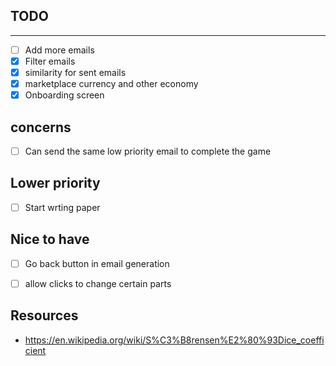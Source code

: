 ## TODO
---
- [ ] Add more emails
- [X] Filter emails
- [X] similarity for sent emails
- [X] marketplace currency and other economy
- [x] Onboarding screen

## concerns
- [ ] Can send the same low priority email to complete the game
## Lower priority
- [ ] Start wrting paper

## Nice to have
- [ ] Go back button in email generation
- [ ] allow clicks to change certain parts


## Resources
- https://en.wikipedia.org/wiki/S%C3%B8rensen%E2%80%93Dice_coefficient